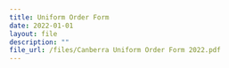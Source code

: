 ```yaml
---
title: Uniform Order Form
date: 2022-01-01
layout: file
description: ""
file_url: /files/Canberra Uniform Order Form 2022.pdf
---
```

